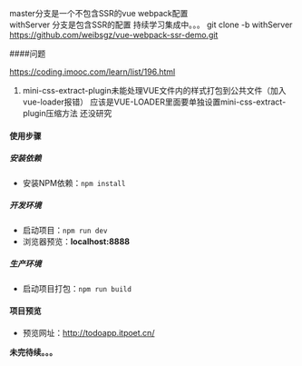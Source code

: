 master分支是一个不包含SSR的vue webpack配置  
withServer 分支是包含SSR的配置 持续学习集成中。。。
git clone -b withServer https://github.com/weibsgz/vue-webpack-ssr-demo.git



####问题

https://coding.imooc.com/learn/list/196.html

1. mini-css-extract-plugin未能处理VUE文件内的样式打包到公共文件（加入vue-loader报错）
应该是VUE-LOADER里面要单独设置mini-css-extract-plugin压缩方法 还没研究

#### 使用步骤

##### 安装依赖
- 安装NPM依赖：`npm install`


##### 开发环境
- 启动项目：`npm run dev`
- 浏览器预览：__localhost:8888__


##### 生产环境
- 启动项目打包：`npm run build`


#### 项目预览
- 预览网址：http://todoapp.itpoet.cn/

**未完待续。。。**
